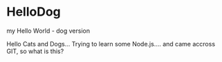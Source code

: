 # HelloDog
my Hello World - dog version

Hello Cats and Dogs... Trying to learn some Node.js.... and came accross GIT, so what is this?
